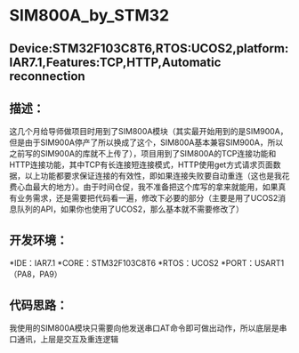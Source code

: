 # SIM800A_by_STM32
## Device:STM32F103C8T6,RTOS:UCOS2,platform:IAR7.1,Features:TCP,HTTP,Automatic reconnection
## 描述：
这几个月给导师做项目时用到了SIM800A模块（其实最开始用到的是SIM900A，但是由于SIM900A停产了所以换成了这个，SIM800A基本兼容SIM900A，所以之前写的SIM900A的库就不上传了），项目用到了SIM800A的TCP连接功能和HTTP连接功能，其中TCP有长连接短连接模式，HTTP使用get方式请求页面数据，以上功能都要求保证连接的有效性，即如果连接失败要自动重连（这也是我花费心血最大的地方）。由于时间仓促，我不准备把这个库写的拿来就能用，如果真有业务需求，还是需要把代码看一遍，修改下必要的部分（主要是用了UCOS2消息队列的API，如果你也使用了UCOS2，那么基本就不需要修改了）
## 开发环境：
*IDE：IAR7.1
*CORE：STM32F103C8T6
*RTOS：UCOS2
*PORT：USART1（PA8，PA9）
## 代码思路：
我使用的SIM800A模块只需要向他发送串口AT命令即可做出动作，所以底层是串口通讯，上层是交互及重连逻辑
